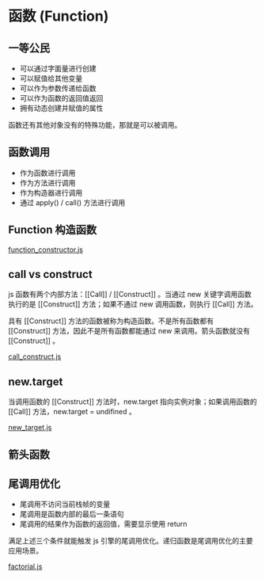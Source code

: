 # 函数 (Function)

## 一等公民

- 可以通过字面量进行创建
- 可以赋值给其他变量
- 可以作为参数传递给函数
- 可以作为函数的返回值返回
- 拥有动态创建并赋值的属性

函数还有其他对象没有的特殊功能，那就是可以被调用。

## 函数调用

- 作为函数进行调用
- 作为方法进行调用
- 作为构造器进行调用
- 通过 apply() / call() 方法进行调用

## Function 构造函数

[function_constructor.js](function_constructor.js)

## call vs construct

js 函数有两个内部方法：[[Call]] / [[Construct]] 。当通过 new 关键字调用函数执行的是 [[Construct]] 方法；如果不通过 new 调用函数，则执行 [[Call]] 方法。

具有 [[Construct]] 方法的函数被称为构造函数。不是所有函数都有 [[Construct]] 方法，因此不是所有函数都能通过 new 来调用。箭头函数就没有 [[Construct]] 。

[call_construct.js](call_construct.js)

## new.target

当调用函数的 [[Construct]] 方法时，new.target 指向实例对象；如果调用函数的 [[Call]] 方法，new.target = undifined 。

[new_target.js](new_target.js)

## 箭头函数

## 尾调用优化

- 尾调用不访问当前栈帧的变量
- 尾调用是函数内部的最后一条语句
- 尾调用的结果作为函数的返回值，需要显示使用 return

满足上述三个条件就能触发 js 引擎的尾调用优化。递归函数是尾调用优化的主要应用场景。

[factorial.js](factorial.js)
